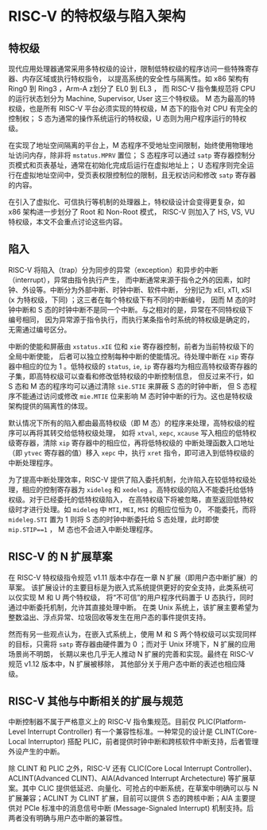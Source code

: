 # RISC-V 的特权级与陷入架构

## 特权级

现代应用处理器通常采用多特权级的设计，限制低特权级的程序访问一些特殊寄存器、内存区域或执行特权指令，
以提高系统的安全性与隔离性。如 x86 架构有 Ring0 到 Ring3 ，Arm-A z划分了 EL0 到 EL3 ，
而 RISC-V 指令集规范将 CPU 的运行状态划分为 Machine, Supervisor, User 这三个特权级。
M 态为最高的特权级，也是所有 RISC-V 平台必须实现的特权级，M 态下的指令对 CPU 有完全的控制权；
S 态为通常的操作系统运行的特权级，U 态则为用户程序运行的特权级。

在实现了地址空间隔离的平台上，M 态程序不受地址空间限制，始终使用物理地址访问内存，除非将 `mstatus.MPRV` 置位；
S 态程序可以通过 `satp` 寄存器控制分页模式和页表基址，通常在初始化完成后运行在虚拟地址上；
U 态程序则完全运行在虚拟地址空间中，受页表权限控制位的限制，且无权访问和修改 `satp` 寄存器的内容。

在引入了虚拟化、可信执行等机制的处理器上，特权级设计会变得更复杂，如 x86 架构进一步划分了
Root 和 Non-Root 模式， RISC-V 则加入了 HS, VS, VU 特权级，本文不会重点讨论这些内容。

## 陷入

RISC-V 将陷入（trap）分为同步的异常（exception）和异步的中断（interrupt），异常由指令执行产生，
而中断通常来源于指令之外的因素，如时钟、外设等。中断分为外部中断、时钟中断、软件中断，
分别记为 xEI, xTI, xSI (x 为特权级，下同) ；这三者在每个特权级下有不同的中断编号，
因而 M 态的时钟中断和 S 态的时钟中断不是同一个中断。与之相对的是，异常在不同特权级下编号相同，
因为异常源于指令执行，而执行某条指令时系统的特权级是确定的，无需通过编号区分。

中断的使能和屏蔽由 `xstatus.xIE` 位和 `xie` 寄存器控制，前者为当前特权级下的全局中断使能，
后者可以独立控制每种中断的使能情况。待处理中断在 `xip` 寄存器中相应的位为 1 。低特权级的
`status`, `ie`, `ip` 寄存器均为相应高特权级寄存器的子集，即高特权级可以查看和修改低特权级的中断控制信息，
但反过来不行，如 S 态和 M 态的程序均可以通过清除 `sie.STIE` 来屏蔽 S 态的时钟中断，
但 S 态程序不能通过访问或修改 `mie.MTIE` 位来影响 M 态时钟中断的行为。这也是特权级架构提供的隔离性的体现。

默认情况下所有的陷入都由最高特权级（即 M 态）的程序来处理，高特权级的程序可以再将其转交给低特权级处理，
如将 `xtval`, `xepc`, `xcause` 写入相应的低特权级寄存器，清除 `xip` 寄存器中的相应位，再将低特权级的
中断处理函数入口地址（即 `ytvec` 寄存器的值）移入 `xepc` 中，执行 `xret` 指令，即可进入到低特权级的中断处理程序。

为了提高中断处理效率，RISC-V 提供了陷入委托机制，允许陷入在较低特权级处理，相应的控制寄存器为
`xideleg` 和 `xedeleg` 。高特权级的陷入不能委托给低特权级。对于已经委托的低特权级陷入，
在高特权级下将被忽略，直至返回低特权级时才进行处理。如 `mideleg` 中 `MTI`, `MEI`, `MSI` 的相应位恒为 0，
不能委托，而将 `mideleg.STI` 置为 1 则将 S 态的时钟中断委托给 S 态处理，此时即使 `mip.STIP==1` ，
M 态也不会进入中断处理程序。

## RISC-V 的 N 扩展草案

在 RISC-V 特权级指令规范 v1.11 版本中存在一章 N 扩展（即用户态中断扩展）的草案。
该扩展设计的主要目标是为嵌入式系统提供更好的安全支持，此类系统可以仅实现 M 和 U 两个特权级，
将“不可信”的用户程序代码置于 U 态执行，同时通过中断委托机制，允许其直接处理中断。
在类 Unix 系统上，该扩展主要希望为整数溢出、浮点异常、垃圾回收等发生在用户态的事件提供支持。

然而有另一些观点认为，在嵌入式系统上，使用 M 和 S 两个特权级可以实现同样的目标，只需将
`satp` 寄存器由硬件置为 0 ；而对于 Unix 环境下，N 扩展的应用场景尚不明朗，
长期以来也几乎无人推动 N 扩展的完善和实现。最终在 RISC-V 规范 v1.12 版本中，N 扩展被移除，
其他部分关于用户态中断的表述也相应降级。

## RISC-V 其他与中断相关的扩展与规范

中断控制器不属于严格意义上的 RISC-V 指令集规范。目前仅 PLIC(Platform-Level Interrupt Controller) 有一个兼容性标准。一种常见的设计是 CLINT(Core-Local Interruptor) 搭配 PLIC，前者提供时钟中断和跨核软件中断支持，后者管理外设产生的中断。

除 CLINT 和 PLIC 之外，RISC-V 还有 CLIC(Core Local Interrupt Controller)、ACLINT(Advanced CLINT)、AIA(Advanced Interrupt Archetecture) 等扩展草案。其中 CLIC 提供低延迟、向量化、可抢占的中断系统，在草案中明确可以与 N 扩展兼容；ACLINT 为 CLINT 扩展，目前可以提供 S 态的跨核中断；AIA 主要提供对 PCIe 标准中的消息信号中断 (Message-Signaled Interrupt) 机制支持。后两者没有明确与用户态中断的兼容性。
